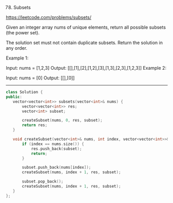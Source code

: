 78. Subsets

https://leetcode.com/problems/subsets/

Given an integer array nums of unique elements, return all possible 
subsets
 (the power set).

The solution set must not contain duplicate subsets. Return the solution in any order.

 

Example 1:

Input: nums = [1,2,3]
Output: [[],[1],[2],[1,2],[3],[1,3],[2,3],[1,2,3]]
Example 2:

Input: nums = [0]
Output: [[],[0]]

 ---
 ```cpp
class Solution {
public:
    vector<vector<int>> subsets(vector<int>& nums) {
        vector<vector<int>> res;
        vector<int> subset;

        createSubset(nums, 0, res, subset);
        return res;        
    }

    void createSubset(vector<int>& nums, int index, vector<vector<int>>& res, vector<int>& subset) {
        if (index == nums.size()) {
            res.push_back(subset);
            return;
        }

        subset.push_back(nums[index]);
        createSubset(nums, index + 1, res, subset);

        subset.pop_back();
        createSubset(nums, index + 1, res, subset);
    }    
};

```
